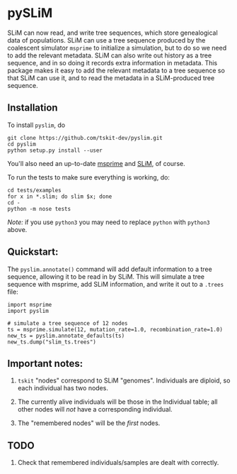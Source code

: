# pySLiM

SLiM can now read, and write tree sequences, which store genealogical data of populations.
SLiM can use a tree sequence produced by the coalescent simulator `msprime` to initialize
a simulation, but to do so we need to add the relevant metadata. SLiM can also write out
history as a tree sequence, and in so doing it records extra information in metadata.
This package makes it easy to add the relevant metadata to a tree sequence so that SLiM
can use it, and to read the metadata in a SLiM-produced tree sequence.

## Installation

To install `pyslim`, do
```
git clone https://github.com/tskit-dev/pyslim.git
cd pyslim
python setup.py install --user
```
You'll also need an up-to-date [msprime](https://github.com/tskit-dev/msprime) and [SLiM](https://messerlab.org/slim/), of course.

To run the tests to make sure everything is working, do:
```
cd tests/examples
for x in *.slim; do slim $x; done
cd -
python -m nose tests
```

*Note:* if you use `python3` you may need to replace `python` with `python3` above.


## Quickstart:

The `pyslim.annotate()` command will add default information to a tree sequence, allowing
it to be read in by SLiM. This will simulate a tree sequence with msprime, add SLiM information,
and write it out to a `.trees` file:
```
import msprime
import pyslim

# simulate a tree sequence of 12 nodes
ts = msprime.simulate(12, mutation_rate=1.0, recombination_rate=1.0)
new_ts = pyslim.annotate_defaults(ts)
new_ts.dump("slim_ts.trees")
```


## Important notes:

1. `tskit` "nodes" correspond to SLiM "genomes".  Individuals are diploid, so each individual has two nodes.

2. The currently alive individuals will be those in the Individual table; all other nodes will *not*
    have a corresponding individual.

3. The "remembered nodes" will be the *first* nodes.


## TODO

1. Check that remembered individuals/samples are dealt with correctly.

